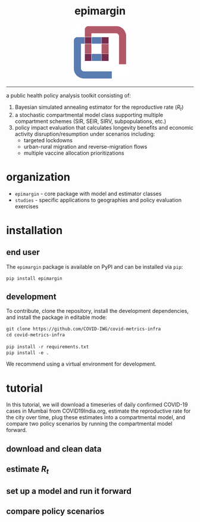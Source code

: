 <h1 align="center">epimargin</h1>

<div align="center"> <img src="./docs/logo.svg" height="150"> </div>

<hr>

a public health policy analysis toolkit consisting of: 
1. Bayesian simulated annealing estimator for the reproductive rate (<i>R<sub>t</sub></i>)
2. a stochastic compartmental model class supporting multiple compartment schemes (SIR, SEIR, SIRV, subpopulations, etc.)
3. policy impact evaluation that calculates longevity benefits and economic activity disruption/resumption under scenarios including: 
    - targeted lockdowns
    - urban-rural migration and reverse-migration flows
    - multiple vaccine allocation prioritizations 

# organization
- `epimargin` - core package with model and estimator classes 
- `studies` - specific applications to geographies and policy evaluation exercises

# installation  

## end user
The `epimargin` package is available on PyPI and can be installed via `pip`: 
    
    pip install epimargin

## development 
To contribute, clone the repository, install the development dependencies, and install the package in editable mode: 

    git clone https://github.com/COVID-IWG/covid-metrics-infra 
    cd covid-metrics-infra 

    pip install -r requirements.txt
    pip install -e . 

We recommend using a virtual environment for development.

# tutorial 
In this tutorial, we will download a timeseries of daily confirmed COVID-19 cases in Mumbai from COVID19India.org, estimate the reproductive rate for the city over time, plug these estimates into a compartmental model, and compare two policy scenarios by running the compartmental model forward.

## download and clean data 
## estimate <i>R<sub>t</sub></i>
## set up a model and run it forward
## compare policy scenarios